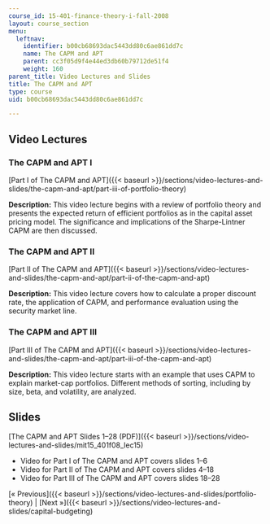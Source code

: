 ```yaml
---
course_id: 15-401-finance-theory-i-fall-2008
layout: course_section
menu:
  leftnav:
    identifier: b00cb68693dac5443dd80c6ae861dd7c
    name: The CAPM and APT
    parent: cc3f05d9f4e44ed3db60b79712de51f4
    weight: 160
parent_title: Video Lectures and Slides
title: The CAPM and APT
type: course
uid: b00cb68693dac5443dd80c6ae861dd7c

---
```


Video Lectures
--------------

### The CAPM and APT I

[Part I of The CAPM and APT]({{< baseurl >}}/sections/video-lectures-and-slides/the-capm-and-apt/part-iii-of-portfolio-theory)

**Description:** This video lecture begins with a review of portfolio theory and presents the expected return of efficient portfolios as in the capital asset pricing model. The significance and implications of the Sharpe-Lintner CAPM are then discussed.

### The CAPM and APT II

[Part II of The CAPM and APT]({{< baseurl >}}/sections/video-lectures-and-slides/the-capm-and-apt/part-ii-of-the-capm-and-apt)

**Description:** This video lecture covers how to calculate a proper discount rate, the application of CAPM, and performance evaluation using the security market line.

### The CAPM and APT III

[Part III of The CAPM and APT]({{< baseurl >}}/sections/video-lectures-and-slides/the-capm-and-apt/part-iii-of-the-capm-and-apt)

**Description:** This video lecture starts with an example that uses CAPM to explain market-cap portfolios. Different methods of sorting, including by size, beta, and volatility, are analyzed.

Slides
------

[The CAPM and APT Slides 1–28 (PDF)]({{< baseurl >}}/sections/video-lectures-and-slides/mit15_401f08_lec15)

*   Video for Part I of The CAPM and APT covers slides 1–6
*   Video for Part II of The CAPM and APT covers slides 4–18
*   Video for Part III of The CAPM and APT covers slides 18–28

[« Previous]({{< baseurl >}}/sections/video-lectures-and-slides/portfolio-theory) | [Next »]({{< baseurl >}}/sections/video-lectures-and-slides/capital-budgeting)